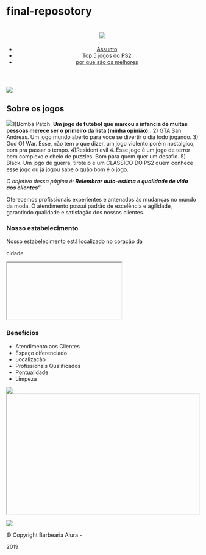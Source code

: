 # final-reposotory
<!DOCTYPE html>
<html lang="pt-br">
<head>
<meta charset="UTF-8">
<meta name="viewport" content="width=device-width">
<title>Jogos nostalgicos do PS2</title>
<link rel="stylesheet" href="reset.css">
<link rel="stylesheet" href="style.css">
<link
href="https://fonts.googleapis.com/css?family=Montserrat&display=swap"
rel="stylesheet">
</head>
<body>
<header>
<div class="caixa">
<h1><img src="logo.png"></h1>
<nav>
<ul>
<li><a href="index.html">Assunto</a></li>
<li><a href="produtos.html">Top 5 jogos do PS2</a></li>
<li><a href="contato.html">por que são os melhores</a></li>
</ul>
</nav>
</div>
</header>
<img class="banner" src="banner.jpg">
<main>
<section class="principal">
<h2 class="titulo-principal">Sobre os jogos</h2>
<img class="utensilios" src="utensilios.jpg"


<p>1)Bomba Patch. <strong>Um jogo de futebol que marcou a infancia de muitas pessoas merece ser o primeiro da lista (minha opinião).</strong>. 2) GTA San Andreas. Um jogo mundo aberto para voce se divertir o dia todo jogando. 3) God Of War. Esse, não tem o que dizer, um jogo violento porém nostalgico, bom pra passar o tempo. 4)Resident evil 4. Esse jogo é um jogo de terror bem complexo e cheio de puzzles. Bom para quem quer um desafio. 5) Black. Um jogo de guerra, tiroteio e um CLÁSSICO DO PS2 quem conhece esse jogo ou já jogou sabe o quão bom é o jogo.</p>


<p id="missao"><em>O objetivo dessa página é: <strong>Relembrar
auto-estima e qualidade de vida aos clientes"</strong>.</em></p>
<p>Oferecemos profissionais experientes e antenados às
mudanças no mundo da moda. O atendimento possui padrão de excelência e
agilidade, garantindo qualidade e satisfação dos nossos clientes.</p>

</section>
<section class="mapa">
<h3 class="titulo-principal">Nosso estabelecimento</h3>
<p>Nosso estabelecimento está localizado no coração da

cidade.</p>

<div class="mapa-conteudo">
<iframe

src="https://www.google.com/maps/embed?pb=!1m18!1m12!1m3!1d3656.448327836

5396!2d-46.63466568562861!3d-
23.588249068469487!2m3!1f0!2f0!3f0!3m2!1i1024!2i768!4f13.1!3m3!1m2!1s0x94

ce5a2b2ed7f3a1%3A0xab35da2f5ca62674!2sCaelum!5e0!3m2!1spt-
BR!2sbr!4v1568814489656!5m2!1spt-BR!2sbr" width="100%" height="300"

frameborder="0" style="border:0;" allowfullscreen=""></iframe>

</div>
</section>
<section class="beneficios">
<h3 class="titulo-principal">Benefícios</h3>
<div class="conteudo-beneficios">
<ul class="lista-beneficios">
<li class="itens">Atendimento aos Clientes</li>
<li class="itens">Espaço diferenciado</li>
<li class="itens">Localização</li>
<li class="itens">Profissionais Qualificados</li>
<li class="itens">Pontualidade</li>
<li class="itens">Limpeza</li>

</ul><img src="beneficios.jpg" class="imagem-
beneficios">

</div>
<div class="video">
<iframe width="100%" height="315"

src="https://www.youtube.com/embed/wcVVXUV0YUY" frameborder="0"

allow="accelerometer; autoplay; encrypted-media; gyroscope; picture-in-
picture" allowfullscreen></iframe>

</div>
</section>
</main>
<footer>
<img src="logo-branco.png">
<p class="copyright">&copy; Copyright Barbearia Alura -

2019</p>
</footer>
</body>
</html>